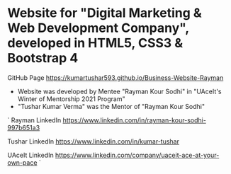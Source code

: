 # Website for "Digital Marketing & Web Development Company", developed in HTML5, CSS3 & Bootstrap 4

GitHub Page https://kumartushar593.github.io/Business-Website-Rayman

* Website was developed by Mentee "Rayman Kour Sodhi" in "UAceIt's Winter of Mentorship 2021 Program"
* "Tushar Kumar Verma" was the Mentor of "Rayman Kour Sodhi"

` Rayman LinkedIn https://www.linkedin.com/in/rayman-kour-sodhi-997b651a3

Tushar LinkedIn https://www.linkedin.com/in/kumar-tushar

UAceIt LinkedIn https://www.linkedin.com/company/uaceit-ace-at-your-own-pace `
